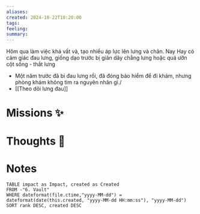 ```yaml
---
aliases: 
created: 2024-10-22T10:20:00
tags: 
feeling: 
summary:
---
```

Hôm qua làm việc khá vất vả, tạo nhiều áp lực lên lưng và chân. Nay Hay có cảm giác đau lưng, giống dạo trước bị giãn dây chằng lưng hoặc quá ưỡn cột sống - thắt lưng

- Một năm trước đã bi đau lưng rồi, đã đóng bảo hiểm để đi khám, nhưng phòng khám không tìm ra nguyên nhân gì./
- [[Theo dõi lưng đau]]


# Missions ✨


# Thoughts 💬


# Notes

```dataview
TABLE impact as Impact, created as Created
FROM -"6. Vault"
WHERE dateformat(file.ctime,"yyyy-MM-dd") = dateformat(date(this.created, "yyyy-MM-dd HH:mm:ss"), "yyyy-MM-dd")
SORT rank DESC, created DESC
```